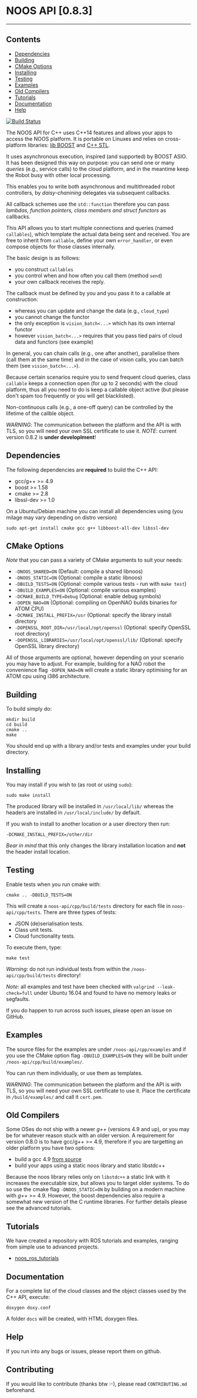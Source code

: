# NOOS API [0.8.3]
-----------------------

## Contents
- [Dependencies](#dependencies)
- [Building](#building)
- [CMake Options](#cmake-options)
- [Installing](#installing)
- [Testing](#testing)
- [Examples](#examples)
- [Old Compilers](#old-compilers)
- [Tutorials](#tutorials)
- [Documentation](#documentation)
- [Help](#help)

[![Build Status](https://travis-ci.org/ortelio/noos-api-cpp.svg?branch=master)](https://travis-ci.org/ortelio/noos-api-cpp)

The NOOS API for C++ uses C++14 features and allows your apps to access the NOOS platform.
It is portable on Linuxes and relies on cross-platform libraries: 
[lib BOOST](http://www.boost.org) and [C++ STL](https://en.wikipedia.org/wiki/Standard_Template_Library).

It uses asynchronous execution, inspired (and supported) by BOOST ASIO.
It has been designed this way on purpose: you can send one or many *queries* (e.g., service calls)
to the cloud platform, and in the meantime keep the Robot busy with other local processing.

This enables you to write both asynchronous and multithreaded robot controllers,
by *daisy-chanining* delegates via subsequent callbacks.

All callback schemes use the `std::function` therefore you can pass 
*lambdas, function pointers, class members and struct functors* as callbacks.

This API allows you to start multiple connections and queries (named `callables`),
which template the actual data being sent and received.
You are free to inherit from `callable`, define your own `error_handler`,
or even compose objects for those classes internally.

The basic design is as follows:
- you construct `callables` 
- you control when and how often you call them (method `send`)
- your own callback receives the reply.

The callback must be defined by you and you pass it to a callable at construction:
- whereas you can update and change the data (e.g., `cloud_type`)
- you cannot change the functor
- the only exception is `vision_batch<...>` which has its own internal functor
- however `vision_batch<...>` requires that you pass tied pairs of cloud data and functors (see example)

In general, you can chain calls (e.g., one after another), parallelise them (call them at the same time)
and in the case of vision calls, you can batch them (see `vision_batch<...>`).

Because certain scenarios require you to send frequent cloud queries, class `callable`
keeps a connection open (for up to 2 seconds) with the cloud platform, thus
all you need to do is keep a callable object active (but please don't spam too frequently or you will get blacklisted).

Non-continuous calls (e.g., a one-off query) can be controlled by the lifetime of the callble object.

_WARNING_: The communication between the platform and the API is with TLS, so you will need your own
SSL certificate to use it.
_NOTE_: current version 0.8.2 is **under developlment**!

## Dependencies

The following dependencies are **required** to build the C++ API:

* gcc/g++ >= 4.9
* boost >= 1.58
* cmake >= 2.8
* libssl-dev >= 1.0

On a Ubuntu/Debian machine you can install all dependencies using (you milage may vary depending on distro version)

```shell
sudo apt-get install cmake gcc g++ libboost-all-dev libssl-dev
```

## CMake Options

*Note* that you can pass a variety of CMake arguments to suit your needs:

* `-DNOOS_SHARED=ON`		                        (Default: compile a shared libnoos)
* `-DNOOS_STATIC=ON`		                        (Optional: compile a static libnoos)
* `-DBUILD_TESTS=ON`                                (Optional: compile various tests - run with `make test`)
* `-DBUILD_EXAMPLES=ON`                             (Optional: compile various examples)
* `-DCMAKE_BUILD_TYPE=Debug`                        (Optional: enable debug symbols)
* `-DOPEN_NAO=ON`                                   (Optional: compiling on OpenNAO builds binaries for ATOM CPU)
* `-DCMAKE_INSTALL_PREFIX=/usr`	                    (Optional: specify the library install directory
* `-DOPENSSL_ROOT_DIR=/usr/local/opt/openssl`       (Optional: specify OpenSSL root directory)
* `-DOPENSSL_LIBRARIES=/usr/local/opt/openssl/lib/` (Optional: specify OpenSSL library directory)

All of those arguments are optional, however depending on your scenario you may have to adjust.
For example, building for a NAO robot the convenience flag `-DOPEN_NAO=ON` will create a static library optimising for an ATOM cpu
using i386 architecture.

## Building

To build simply do:

```shell
mkdir build
cd build
cmake ..
make
```

You should end up with a library and/or tests and examples under your build directory.

## Installing

You may install if you wish to (as root or using `sudo`):

```shell
sudo make install
```

The produced library will be installed in `/usr/local/lib/` whereas the headers are installed in `/usr/local/include/` by default.

If you wish to install to another location or a user directory then run:

```shell
-DCMAKE_INSTALL_PREFIX=/other/dir
```

*Bear in mind* that this only changes the library installation location and **not** the header install location.

## Testing

Enable tests when you run cmake with:

```shell
cmake .. -DBUILD_TESTS=ON
```

This will create a `noos-api/cpp/build/tests` directory for each file in `noos-api/cpp/tests`.
There are three types of tests:

* JSON (de)serialisation tests.
* Class unit tests.
* Cloud functionality tests.

To execute them, type:

```shell
make test
```

*_Warning_*: do not run individual tests from within the `/noos-api/cpp/build/tests` directory!

*_Note_*: all examples and test have been checked with `valgrind --leak-check=full` under Ubuntu 16.04 and found
to have no memory leaks or segfaults.

If you do happen to run across such issues, please open an issue on GitHub.

## Examples

The source files for the examples are under `/noos-api/cpp/examples` and if you use the CMake option flag `-DBUILD_EXAMPLES=ON` they
will be built under `/noos-api/cpp/build/examples/`.

You can run them individually, or use them as templates.

_WARNING_: The communication between the platform and the API is with TLS, so you will need your own
SSL certificate to use it. Place the certificate in `/build/examples/` and call it `cert.pem`.

## Old Compilers

Some OSes do not ship with a newer *g++* (versions 4.9 and up), or you may be for whatever reason stuck with an older version.
A requirement for version 0.8.0 is to have gcc/g++ >= 4.9, therefore if you are targetting an older platform you have two options:

* build a gcc 4.9 [from source](https://gcc.gnu.org/wiki/InstallingGCC)
* build your apps using a static noos library and static libstdc++

Because the noos library relies only on `libstdc++` a static link with it increases the executable size,
but allows you to target older systems.
To do so use the cmake flag `-DNOOS_STATIC=ON` by building on a modern machine with *g++* >= 4.9.
However, the boost dependencies also require a somewhat new version of the C runtime libraries.
For further details please see the advanced tutorials.

## Tutorials

We have created a repository with ROS tutorials and examples, ranging from simple use to advanced projects.

* [noos_ros_tutorials](https://github.com/ortelio/noos_ros_tutorials)

## Documentation

For a complete list of the cloud classes and the object classes used by the C++ API,
execute:

```shell
doxygen doxy.conf
```

A folder `docs` will be created, with HTML doxygen files.

## Help

If you run into any bugs or issues, please report them on github. 

## Contributing

If you would like to contribute (thanks btw :-), please read `CONTRIBUTING.md` beforehand.
